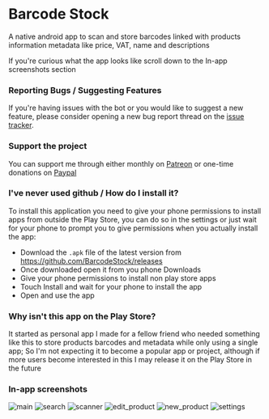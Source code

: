 # Barcode Stock

A native android app to scan and store barcodes linked with products information metadata like price, VAT, name and descriptions

If you're curious what the app looks like scroll down to the In-app screenshots section

### Reporting Bugs / Suggesting Features
If you're having issues with the bot or you would like to suggest a new feature, please consider opening a new bug report thread on the [issue tracker](https://github.com/Davoleo/curse-updates/issues).

### Support the project
You can support me through either monthly on [Patreon](https://patreon.com/Davoleo) or one-time donations on [Paypal](https://paypal.me/Davoleo)

### I've never used github / How do I install it?
To install this application you need to give your phone permissions to install apps from outside the Play Store, you can do so in the settings or just wait for your phone to prompt you to give permissions when you actually install the app:
- Download the `.apk` file of the latest version from https://github.com/BarcodeStock/releases
- Once downloaded open it from you phone Downloads
- Give your phone permissions to install non play store apps
- Touch Install and wait for your phone to install the app
- Open and use the app

### Why isn't this app on the Play Store?
It started as personal app I made for a fellow friend who needed something like this to store products barcodes and metadata while only using a single app; So I'm not expecting it to become a popular app or project, although if more users become interested in this I may release it on the Play Store in the future

### In-app screenshots
![main](https://i.imgur.com/NUA3rjy.jpg)
![search](https://i.imgur.com/bCLyegP.jpg)
![scanner](https://i.imgur.com/KYKaGCb.jpg)
![edit_product](https://i.imgur.com/T4RVdbS.jpg)
![new_product](https://i.imgur.com/jZAcUgE.jpg)
![settings](https://i.imgur.com/5G6iriJ.jpg)
